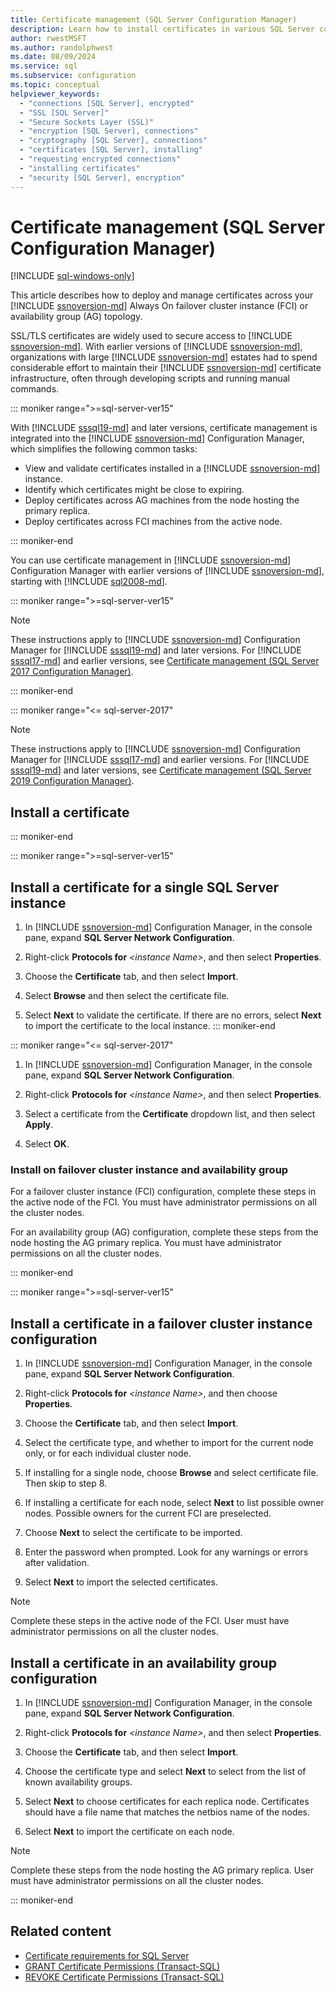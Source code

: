 ```yaml
---
title: Certificate management (SQL Server Configuration Manager)
description: Learn how to install certificates in various SQL Server configurations. Examples include single instances, failover clusters, and Always On availability groups.
author: rwestMSFT
ms.author: randolphwest
ms.date: 08/09/2024
ms.service: sql
ms.subservice: configuration
ms.topic: conceptual
helpviewer_keywords:
  - "connections [SQL Server], encrypted"
  - "SSL [SQL Server]"
  - "Secure Sockets Layer (SSL)"
  - "encryption [SQL Server], connections"
  - "cryptography [SQL Server], connections"
  - "certificates [SQL Server], installing"
  - "requesting encrypted connections"
  - "installing certificates"
  - "security [SQL Server], encryption"
---
```

# Certificate management (SQL Server Configuration Manager)

[!INCLUDE [sql-windows-only](../../includes/applies-to-version/sql-windows-only.md)]

This article describes how to deploy and manage certificates across your [!INCLUDE [ssnoversion-md](../../includes/ssnoversion-md.md)] Always On failover cluster instance (FCI) or availability group (AG) topology.

SSL/TLS certificates are widely used to secure access to [!INCLUDE [ssnoversion-md](../../includes/ssnoversion-md.md)]. With earlier versions of [!INCLUDE [ssnoversion-md](../../includes/ssnoversion-md.md)], organizations with large [!INCLUDE [ssnoversion-md](../../includes/ssnoversion-md.md)] estates had to spend considerable effort to maintain their [!INCLUDE [ssnoversion-md](../../includes/ssnoversion-md.md)] certificate infrastructure, often through developing scripts and running manual commands.

::: moniker range=">=sql-server-ver15"

With [!INCLUDE [sssql19-md](../../includes/sssql19-md.md)] and later versions, certificate management is integrated into the [!INCLUDE [ssnoversion-md](../../includes/ssnoversion-md.md)] Configuration Manager, which simplifies the following common tasks:

- View and validate certificates installed in a [!INCLUDE [ssnoversion-md](../../includes/ssnoversion-md.md)] instance.
- Identify which certificates might be close to expiring.
- Deploy certificates across AG machines from the node hosting the primary replica.
- Deploy certificates across FCI machines from the active node.

::: moniker-end

You can use certificate management in [!INCLUDE [ssnoversion-md](../../includes/ssnoversion-md.md)] Configuration Manager with earlier versions of [!INCLUDE [ssnoversion-md](../../includes/ssnoversion-md.md)], starting with [!INCLUDE [sql2008-md](../../includes/sql2008-md.md)].

::: moniker range=">=sql-server-ver15"

> [!NOTE]  
> These instructions apply to [!INCLUDE [ssnoversion-md](../../includes/ssnoversion-md.md)] Configuration Manager for [!INCLUDE [sssql19-md](../../includes/sssql19-md.md)] and later versions. For [!INCLUDE [sssql17-md](../../includes/sssql17-md.md)] and earlier versions, see [Certificate management (SQL Server 2017 Configuration Manager)](manage-certificates.md?view=sql-server-2017&preserve-view=true).

::: moniker-end

::: moniker range="<= sql-server-2017"

> [!NOTE]  
> These instructions apply to [!INCLUDE [ssnoversion-md](../../includes/ssnoversion-md.md)] Configuration Manager for [!INCLUDE [sssql17-md](../../includes/sssql17-md.md)] and earlier versions. For [!INCLUDE [sssql19-md](../../includes/sssql19-md.md)] and later versions, see [Certificate management (SQL Server 2019 Configuration Manager)](manage-certificates.md?view=sql-server-ver15&preserve-view=true).

## <a id="provision-single-server-cert"></a> Install a certificate

::: moniker-end

::: moniker range=">=sql-server-ver15"

## <a id="provision-single-server-cert"></a> Install a certificate for a single SQL Server instance

1. In [!INCLUDE [ssnoversion-md](../../includes/ssnoversion-md.md)] Configuration Manager, in the console pane, expand **SQL Server Network Configuration**.

1. Right-click **Protocols for** *&lt;instance Name&gt;*, and then select **Properties**.

1. Choose the **Certificate** tab, and then select **Import**.

1. Select **Browse** and then select the certificate file.

1. Select **Next** to validate the certificate. If there are no errors, select **Next** to import the certificate to the local instance.
::: moniker-end

::: moniker range="<= sql-server-2017"

1. In [!INCLUDE [ssnoversion-md](../../includes/ssnoversion-md.md)] Configuration Manager, in the console pane, expand **SQL Server Network Configuration**.

1. Right-click **Protocols for** *&lt;instance Name&gt;*, and then select **Properties**.

1. Select a certificate from the **Certificate** dropdown list, and then select **Apply**.

1. Select **OK**.

### Install on failover cluster instance and availability group

For a failover cluster instance (FCI) configuration, complete these steps in the active node of the FCI. You must have administrator permissions on all the cluster nodes.

For an availability group (AG) configuration, complete these steps from the node hosting the AG primary replica. You must have administrator permissions on all the cluster nodes.

::: moniker-end

::: moniker range=">=sql-server-ver15"

## <a id="provision-failover-cluster-cert"></a> Install a certificate in a failover cluster instance configuration

1. In [!INCLUDE [ssnoversion-md](../../includes/ssnoversion-md.md)] Configuration Manager, in the console pane, expand **SQL Server Network Configuration**.

1. Right-click **Protocols for** *&lt;instance Name&gt;*, and then choose **Properties**.

1. Choose the **Certificate** tab, and then select **Import**.

1. Select the certificate type, and whether to import for the current node only, or for each individual cluster node.

1. If installing for a single node, choose **Browse** and select certificate file. Then skip to step 8.

1. If installing a certificate for each node, select **Next** to list possible owner nodes. Possible owners for the current FCI are preselected.

1. Choose **Next** to select the certificate to be imported.

1. Enter the password when prompted. Look for any warnings or errors after validation.

1. Select **Next** to import the selected certificates.

> [!NOTE]  
> Complete these steps in the active node of the FCI. User must have administrator permissions on all the cluster nodes.

## <a id="provision-availability-group-cert"></a> Install a certificate in an availability group configuration

1. In [!INCLUDE [ssnoversion-md](../../includes/ssnoversion-md.md)] Configuration Manager, in the console pane, expand **SQL Server Network Configuration**.

1. Right-click **Protocols for** *&lt;instance Name&gt;*, and then select **Properties**.

1. Choose the **Certificate** tab, and then select **Import**.

1. Choose the certificate type and select **Next** to select from the list of known availability groups.

1. Select **Next** to choose certificates for each replica node. Certificates should have a file name that matches the netbios name of the nodes.

1. Select **Next** to import the certificate on each node.

> [!NOTE]  
> Complete these steps from the node hosting the AG primary replica. User must have administrator permissions on all the cluster nodes.

::: moniker-end

## Related content

- [Certificate requirements for SQL Server](certificate-requirements.md)
- [GRANT Certificate Permissions (Transact-SQL)](../../t-sql/statements/grant-certificate-permissions-transact-sql.md)
- [REVOKE Certificate Permissions (Transact-SQL)](../../t-sql/statements/revoke-certificate-permissions-transact-sql.md)
